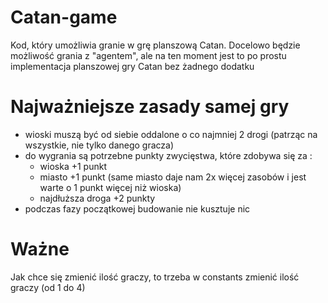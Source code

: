 # Catan-game
Kod, który umożliwia granie w grę planszową Catan. Docelowo będzie możliwość grania z "agentem", ale na ten moment jest to po prostu implementacja planszowej gry Catan bez żadnego dodatku

# Najważniejsze zasady samej gry
  - wioski muszą być od siebie oddalone o co najmniej 2 drogi (patrząc na wszystkie, nie tylko danego gracza)
  - do wygrania są potrzebne punkty zwycięstwa, które zdobywa się za :
      - wioska +1 punkt
      - miasto +1 punkt (same miasto daje nam 2x więcej zasobów i jest warte o 1 punkt więcej niż wioska)
      - najdłuższa droga +2 punkty
  - podczas fazy początkowej budowanie nie kusztuje nic

# Ważne
Jak chce się zmienić ilość graczy, to trzeba w constants zmienić ilość graczy (od 1 do 4)
